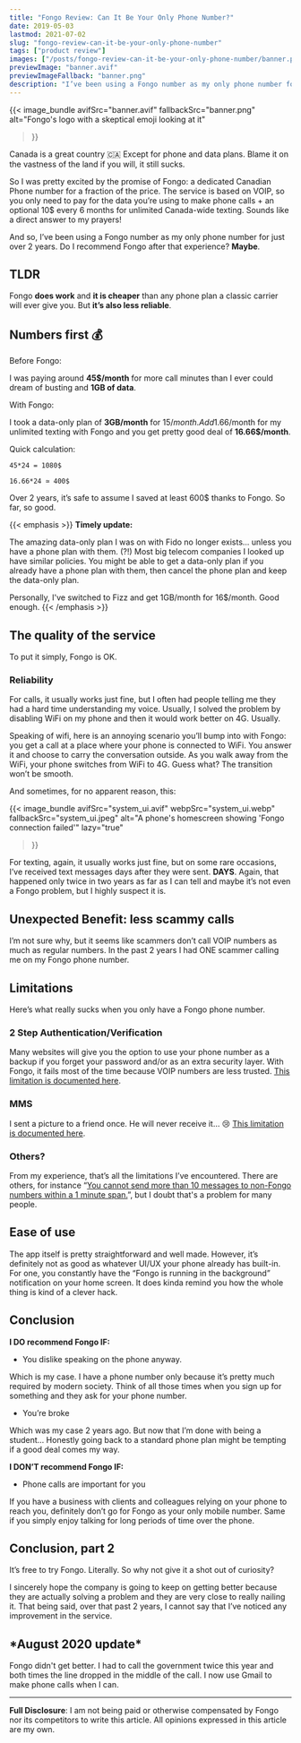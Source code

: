 ```yaml
---
title: "Fongo Review: Can It Be Your Only Phone Number?"
date: 2019-05-03
lastmod: 2021-07-02
slug: "fongo-review-can-it-be-your-only-phone-number"
tags: ["product review"]
images: ["/posts/fongo-review-can-it-be-your-only-phone-number/banner.png"]
previewImage: "banner.avif"
previewImageFallback: "banner.png"
description: "I’ve been using a Fongo number as my only phone number for just over 2 years. Do I recommend Fongo after that experience? Maybe..."
---
```


{{< image_bundle
    avifSrc="banner.avif" 
    fallbackSrc="banner.png"
    alt="Fongo's logo with a skeptical emoji looking at it"
>}}

Canada is a great country 🇨🇦 Except for phone and data plans. Blame it on the vastness of the land if you will, it still sucks.

So I was pretty excited by the promise of Fongo: a dedicated Canadian Phone number for a fraction of the price. The service is based on VOIP, so you only need to pay for the data you’re using to make phone calls + an optional 10$ every 6 months for unlimited Canada-wide texting. Sounds like a direct answer to my prayers!

And so, I’ve been using a Fongo number as my only phone number for just over 2 years. Do I recommend Fongo after that experience? **Maybe**.

## TLDR

Fongo **does work** and **it is cheaper** than any phone plan a classic carrier will ever give you. But **it’s also less reliable**.
## Numbers first 💰

Before Fongo:

I was paying around **45$/month** for more call minutes than I ever could dream of busting and **1GB of data**.

With Fongo:

I took a data-only plan of **3GB/month** for 15$/month. Add 1.66$/month for my unlimited texting with Fongo and you get pretty good deal of **16.66$/month**.

Quick calculation:
```
45*24 = 1080$

16.66*24 ≃ 400$
```
Over 2 years, it’s safe to assume I saved at least 600$ thanks to Fongo. So far, so good.

{{< emphasis >}}
  **Timely update:**

  The amazing data-only plan I was on with Fido no longer exists...
  unless you have a phone plan with them. (?!) Most big telecom companies I looked up
  have similar policies. You might be able to get a data-only plan if you already have a phone plan
  with them, then cancel the phone plan and keep the data-only plan.

  Personally, I've switched to Fizz and get 1GB/month for 16$/month. Good enough. 
{{< /emphasis >}}

## The quality of the service

To put it simply, Fongo is OK.

### Reliability

For calls, it usually works just fine, but I often had people telling me they had a hard time understanding my voice. Usually, I solved the problem by disabling WiFi on my phone and then it would work better on 4G. Usually.

Speaking of wifi, here is an annoying scenario you’ll bump into with Fongo: you get a call at a place where your phone is connected to WiFi. You answer it and choose to carry the conversation outside. As you walk away from the WiFi, your phone switches from WiFi to 4G. Guess what? The transition won’t be smooth.

And sometimes, for no apparent reason, this:

{{< image_bundle 
    avifSrc="system_ui.avif"
    webpSrc="system_ui.webp" 
    fallbackSrc="system_ui.jpeg" 
    alt="A phone's homescreen showing 'Fongo connection failed'"
    lazy="true"
>}}   

For texting, again, it usually works just fine, but on some rare occasions, I’ve received text messages days after they were sent. **DAYS**. Again, that happened only twice in two years as far as I can tell and maybe it’s not even a Fongo problem, but I highly suspect it is.

## Unexpected Benefit: less scammy calls
I’m not sure why, but it seems like scammers don’t call VOIP numbers as much as regular numbers. In the past 2 years I had ONE scammer calling me on my Fongo phone number.

## Limitations

Here’s what really sucks when you only have a Fongo phone number.

### 2 Step Authentication/Verification
Many websites will give you the option to use your phone number as a backup if you forget your password and/or as an extra security layer. With Fongo, it fails most of the time because VOIP numbers are less trusted. [This limitation is documented here](https://support.fongo.com/hc/en-us/articles/212434926-SMS-short-codes-activations-and-verifications).
### MMS

I sent a picture to a friend once. He will never receive it… 😢 [This limitation is documented here](https://support.fongo.com/hc/en-us/articles/212434946-Fongo-Messaging-and-Multimedia-Messaging-Service-MMS-limitations).
### Others?

From my experience, that’s all the limitations I’ve encountered. There are others, for instance “[You cannot send more than 10 messages to non-Fongo numbers within a 1 minute span.](https://support.fongo.com/hc/en-us/articles/212434566-Purchase-unlimited-texting-SMS-)”, but I doubt that's a problem for many people.

## Ease of use
The app itself is pretty straightforward and well made. However, it’s definitely not as good as whatever UI/UX your phone already has built-in. For one, you constantly have the “Fongo is running in the background” notification on your home screen. It does kinda remind you how the whole thing is kind of a clever hack.

## Conclusion
**I DO recommend Fongo IF:**

- You dislike speaking on the phone anyway.

Which is my case. I have a phone number only because it’s pretty much required by modern society. Think of all those times when you sign up for something and they ask for your phone number.

- You’re broke

Which was my case 2 years ago. But now that I’m done with being a student… Honestly going back to a standard phone plan might be tempting if a good deal comes my way.

**I DON’T recommend Fongo IF:**

- Phone calls are important for you

If you have a business with clients and colleagues relying on your phone to reach you, definitely don’t go for Fongo as your only mobile number. Same if you simply enjoy talking for long periods of time over the phone.
## Conclusion, part 2
It’s free to try Fongo. Literally. So why not give it a shot out of curiosity?

I sincerely hope the company is going to keep on getting better because they are actually solving a problem and they are very close to really nailing it. That being said, over that past 2 years, I cannot say that I’ve noticed any improvement in the service.

## \*August 2020 update\*
Fongo didn't get better. I had to call the government twice this year and both times the line dropped in the middle of the call. I now use Gmail to make phone calls when I can.

---
**Full Disclosure**: 
I am not being paid or otherwise compensated by Fongo nor its competitors to write this article. 
All opinions expressed in this article are my own.

